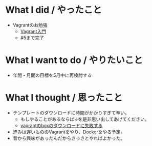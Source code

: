 # What I did / やったこと
- Vagrantのお勉強
  - [Vagrant入門](http://dotinstall.com/lessons/basic_vagrant)
  - #5まで完了

# What I want to do / やりたいこと
- 年間・月間の目標を5月中に再検討する

# What I thought / 思ったこと
- テンプレートのダウンロードに時間がかかりすぎて辛い。
  - もしやることがあるならば↓を是非思い出してあげてください。
  - [vagrantのboxのダウンロードに失敗する](http://qiita.com/circled9/items/0bef6c6b5855ae189a49)
- 進みは遅いもののVagrantをやり、Dockerをやる予定。
- 昔から興味があったんだからさっさとやればよかった。
